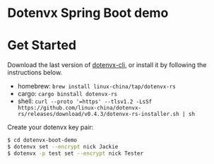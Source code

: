 Dotenvx Spring Boot demo
=========================

# Get Started

Download the last version of [dotenvx-cli](https://github.com/linux-china/dotenvx-rs/releases),
or install it by following the instructions below.

- homebrew: `brew install linux-china/tap/dotenvx-rs`
- cargo: `cargo binstall dotenvx-rs`
- shell: `curl --proto '=https' --tlsv1.2 -LsSf https://github.com/linux-china/dotenvx-rs/releases/download/v0.4.3/dotenvx-rs-installer.sh | sh`
          
Create your dotenvx key pair: 

```bash
$ cd dotenvx-boot-demo
$ dotenvx set --encrypt nick Jackie
$ dotenvx -p test set --encrypt nick Tester
```